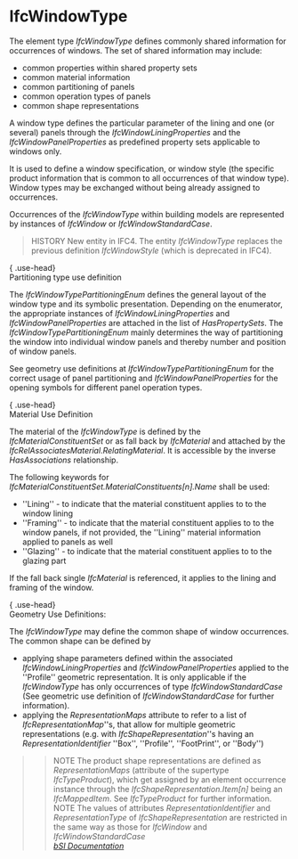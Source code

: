 IfcWindowType
=============
The element type _IfcWindowType_ defines commonly shared information for
occurrences of windows. The set of shared information may include:  
  
* common properties within shared property sets  
* common material information  
* common partitioning of panels  
* common operation types of panels  
* common shape representations  
  
A window type defines the particular parameter of the lining and one (or
several) panels through the _IfcWindowLiningProperties_ and the
_IfcWindowPanelProperties_ as predefined property sets applicable to windows
only.  
  
It is used to define a window specification, or window style (the specific
product information that is common to all occurrences of that window type).
Window types may be exchanged without being already assigned to occurrences.  
  
Occurrences of the _IfcWindowType_ within building models are represented by
instances of _IfcWindow_ or _IfcWindowStandardCase_.  
  
> HISTORY  New entity in IFC4. The entity _IfcWindowType_ replaces the
> previous definition _IfcWindowStyle_ (which is deprecated in IFC4).  
  
{ .use-head}  
Partitioning type use definition  
  
The _IfcWindowTypePartitioningEnum_ defines the general layout of the window
type and its symbolic presentation. Depending on the enumerator, the
appropriate instances of _IfcWindowLiningProperties_ and
_IfcWindowPanelProperties_ are attached in the list of _HasPropertySets_. The
_IfcWindowTypePartitioningEnum_ mainly determines the way of partitioning the
window into individual window panels and thereby number and position of window
panels.  
  
See geometry use definitions at _IfcWindowTypePartitioningEnum_ for the
correct usage of panel partitioning and _IfcWindowPanelProperties_ for the
opening symbols for different panel operation types.  
  
{ .use-head}  
Material Use Definition  
  
The material of the _IfcWindowType_ is defined by the
_IfcMaterialConstituentSet_ or as fall back by _IfcMaterial_ and attached by
the _IfcRelAssociatesMaterial_._RelatingMaterial_. It is accessible by the
inverse _HasAssociations_ relationship.  
  
The following keywords for
_IfcMaterialConstituentSet.MaterialConstituents[n].Name_ shall be used:  
  
* ''Lining'' - to indicate that the material constituent applies to to the window lining  
* ''Framing'' - to indicate that the material constituent applies to to the window panels, if not provided, the ''Lining'' material information applied to panels as well  
* ''Glazing'' - to indicate that the material constituent applies to to the glazing part  
  
If the fall back single _IfcMaterial_ is referenced, it applies to the lining
and framing of the window.  
  
{ .use-head}  
Geometry Use Definitions:  
  
The _IfcWindowType_ may define the common shape of window occurrences. The
common shape can be defined by  
  
* applying shape parameters defined within the associated _IfcWindowLiningProperties_ and _IfcWindowPanelProperties_ applied to the ''Profile'' geometric representation. It is only applicable if the _IfcWindowType_ has only occurrences of type _IfcWindowStandardCase_ (See geometric use definition of _IfcWindowStandardCase_ for further information).  
* applying the _RepresentationMaps_ attribute to refer to a list of _IfcRepresentationMap_''s, that allow for multiple geometric representations (e.g. with _IfcShapeRepresentation_''s having an _RepresentationIdentifier_ ''Box'', ''Profile'', ''FootPrint'', or ''Body'')   
>> NOTE  The product shape representations are defined as _RepresentationMaps_
(attribute of the supertype _IfcTypeProduct_), which get assigned by an
element occurrence instance through the _IfcShapeRepresentation.Item[n]_ being
an _IfcMappedItem_. See _IfcTypeProduct_ for further information.  
>> NOTE  The values of attributes _RepresentationIdentifier_ and
_RepresentationType_ of _IfcShapeRepresentation_ are restricted in the same
way as those for _IfcWindow_ and _IfcWindowStandardCase_  
[ _bSI
Documentation_](https://standards.buildingsmart.org/IFC/DEV/IFC4_2/FINAL/HTML/schema/ifcsharedbldgelements/lexical/ifcwindowtype.htm)


